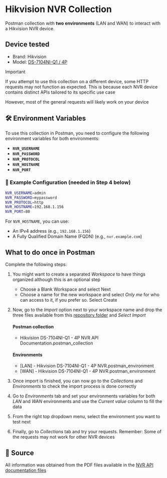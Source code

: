 # Hikvision NVR Collection

Postman collection with **two environments** (LAN and WAN) to interact with a Hikvision NVR device.

## Device tested

- Brand: Hikvision
- Model: [DS-7104NI-Q1 / 4P](https://www.hikvision.com/es-la/products/IP-Products/Network-Video-Recorders/Value-Series/ds-7104ni-q1-4p/)

> [!IMPORTANT]
> If you attempt to use this collection on a different device, some HTTP requests may not function as expected. This is because each NVR device contains distinct APIs tailored to its specific use case
> 
> However, most of the general requests will likely work on your device

## 🛠️ Environment Variables

To use this collection in Postman, you need to configure the following environment variables for both environments:

- **`NVR_USERNAME`**  
- **`NVR_PASSWORD`**  
- **`NVR_PROTOCOL`**  
- **`NVR_HOSTNAME`**  
- **`NVR_PORT`**

### 🔧 Example Configuration (needed in Step 4 below)

```bash
NVR_USERNAME=admin
NVR_PASSWORD=mypassword
NVR_PROTOCOL=http
NVR_HOSTNAME=192.168.1.156
NVR_PORT=80
```

For `NVR_HOSTNAME`, you can use:

- An IPv4 address (e.g., `192.168.1.156`)
- A Fully Qualified Domain Name (FQDN) (e.g., `nvr.example.com`)

## What to do once in Postman

Complete the following steps:

1. You might want to create a separated *Workspace* to have things organized although this is an optional step
    - Choose a Blank Workspace and select Next
    - Choose a name for the new workspace and select *Only me* for who can access to it, if you prefer so. Select Create

2. Now, go to the *Import* option next to your workspace name and drop the three files available from this [repository folder](./Postman/) and *Select Import*

    #### Postman collection

    * Hikvision DS-7104NI-Q1 - 4P NVR API Documentation.postman_collection

    #### Environments

    * [LAN] - Hikvision DS-7104NI-Q1 - 4P NVR.postman_environment
    * [WAN] - Hikvision DS-7104NI-Q1 - 4P NVR.postman_environment

3. Once import is finished, you can now go to the *Collections* and *Environments* to check the import process is done correctly

4. Go to *Environments* tab and set your environments variables for both *LAN* and *WAN* environments and use the *Current value* column to fill the data
   
5. From the right top dropdown menu, select the environment you want to test next

6. Finally, go to *Collections* tab and try your requests. Remember: Some of the requests may not work for other NVR devices

## 📂 Source

All information was obtained from the PDF files available in the [NVR API documentation files](./NVR%20API%20documentation%20files/)